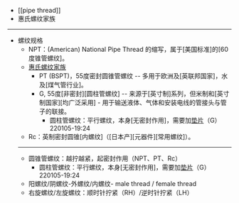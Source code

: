 - [[pipe thread]]
- 惠氏螺纹家族
- ---
- 螺纹规格
    - NPT：(American) National Pipe Thread 的缩写，属于[美国标准]的[60度锥管螺纹]。
    - [惠氏螺纹家族](((bZdnBr8dj)))
        - PT (BSPT)，55度密封圆锥管螺纹 -- 多用于欧洲及[英联邦国家]，水及[煤气管行业]。
        - G, 55度[非密封][圆柱管螺纹] -- 来源于[英寸制]系列，但米制和[英寸制国家][均广泛采用] - 用于输送液体、气体和安装电线的管接头与管子的联接。
            - 圆柱管螺纹：平行螺纹，本身[无密封作用]，需要加[垫片]([[gasket]])（G）
220105-19:24
    - Rc：英制密封圆锥[内螺纹]（[日本产][元器件][常用螺纹]）。
    - ---
    - 圆锥管螺纹：越拧越紧，起密封作用（NPT、PT、Rc）
        - 圆柱管螺纹：平行螺纹，本身[无密封作用]，需要加[垫片]([[gasket]])（G）
220105-19:24
    - 阳螺纹/阴螺纹-外螺纹/内螺纹- male thread / female thread
    - 右旋螺纹/左旋螺纹：顺时针拧紧（RH）/逆时针拧紧（LH）
